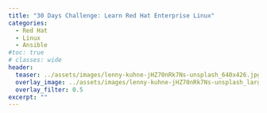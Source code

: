 ```yaml
---
title: "30 Days Challenge: Learn Red Hat Enterprise Linux"
categories:
  - Red Hat
  - Linux
  - Ansible
#toc: true
# classes: wide
header:
  teaser: ../assets/images/lenny-kuhne-jHZ70nRk7Ns-unsplash_640x426.jpg
  overlay_image: ../assets/images/lenny-kuhne-jHZ70nRk7Ns-unsplash_large.jpg
  overlay_filter: 0.5
excerpt: ""
---
```

